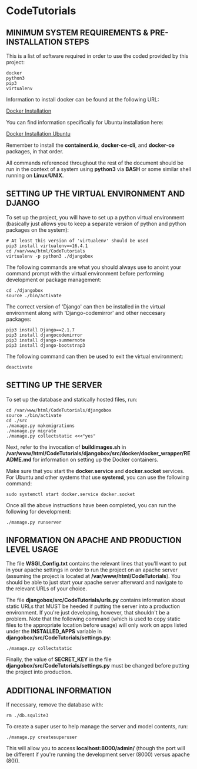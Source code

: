 # CodeTutorials

## MINIMUM SYSTEM REQUIREMENTS & PRE-INSTALLATION STEPS

This is a list of software required in order to use the coded provided by this project:

	docker
	python3
	pip3
	virtualenv

Information to install docker can be found at the following URL:

[Docker Installation](https://docs.docker.com/install/)

You can find information specifically for Ubuntu installation here:

[Docker Installation Ubuntu](https://docs.docker.com/install/linux/docker-ce/ubuntu/#install-docker-ce)

Remember to install the **containerd.io**, **docker-ce-cli**, and **docker-ce** packages, in that order.

All commands referenced throughout the rest of the document should be run in the context of a system using **python3** via **BASH** or some similar shell running on **Linux**/**UNIX**.

## SETTING UP THE VIRTUAL ENVIRONMENT AND DJANGO

To set up the project, you will have to set up a python virtual environment (basically just allows you to keep a separate version of python and python packages on the system):

	# At least this version of 'virtualenv' should be used
	pip3 install virtualenv==16.4.1
	cd /var/www/html/CodeTutorials
	virtualenv -p python3 ./djangobox

The following commands are what you should always use to anoint your command prompt with the virtual environment before performing development or package management:

	cd ./djangobox
	source ./bin/activate

The correct version of 'Django' can then be installed in the virtual environment along with 'Django-codemirror' and other neccesary packages:

	pip3 install Django==2.1.7
	pip3 install djangocodemirror
	pip3 install django-summernote
	pip3 install django-bootstrap3

The following command can then be used to exit the virtual environment:

	deactivate

## SETTING UP THE SERVER

To set up the database and statically hosted files, run:

	cd /var/www/html/CodeTutorials/djangobox
	source ./bin/activate
	cd ./src
	./manage.py makemigrations
	./manage.py migrate
	./manage.py collectstatic <<<"yes"

Next, refer to the invocation of **buildimages.sh** in **/var/www/html/CodeTutorials/djangobox/src/docker/docker_wrapper/README.md** for information on setting up the Docker containers.

Make sure that you start the **docker.service** and **docker.socket** services. For Ubuntu and other systems that use **systemd**, you can use the following command:

	sudo systemctl start docker.service docker.socket

Once all the above instructions have been completed, you can run the following for development:

	./manage.py runserver

## INFORMATION ON APACHE AND PRODUCTION LEVEL USAGE

The file **WSGI_Config.txt** contains the relevant lines that you'll want to put in your apache settings in order to run the project on an apache server (assuming the project is located at **/var/www/html/CodeTutorials**). You should be able to just start your apache server afterward and navigate to the relevant URLs of your choice.

The file **djangobox/src/CodeTutorials/urls.py** contains information about static URLs that MUST be heeded if putting the server into a production environment. If you're just developing, however, that shouldn't be a problem. Note that the following command (which is used to copy static files to the appropriate location before usage) will only work on apps listed under the **INSTALLED_APPS** variable in **djangobox/src/CodeTutorials/settings.py**:

	./manage.py collectstatic

Finally, the value of **SECRET_KEY** in the file **djangobox/src/CodeTutorials/settings.py** must be changed before putting the project into production.

## ADDITIONAL INFORMATION

If necessary, remove the database with:

	rm ./db.squlite3

To create a super user to help manage the server and model contents, run:

	./manage.py createsuperuser

This will allow you to access **localhost:8000/admin/** (though the port will be different if you're running the development server (8000) versus apache (80)).
